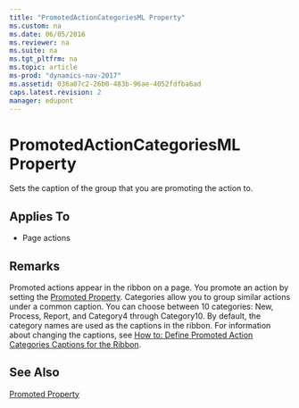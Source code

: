 ```yaml
---
title: "PromotedActionCategoriesML Property"
ms.custom: na
ms.date: 06/05/2016
ms.reviewer: na
ms.suite: na
ms.tgt_pltfrm: na
ms.topic: article
ms-prod: "dynamics-nav-2017"
ms.assetid: 036a07c2-26b0-483b-96ae-4052fdfba6ad
caps.latest.revision: 2
manager: edupont
---
```

# PromotedActionCategoriesML Property
Sets the caption of the group that you are promoting the action to.  
  
## Applies To  
  
-   Page actions  
  
## Remarks  
 Promoted actions appear in the ribbon on a page. You promote an action by setting the [Promoted Property](Promoted-Property.md). Categories allow you to group similar actions under a common caption. You can choose between 10 categories: New, Process, Report, and Category4 through Category10. By default, the category names are used as the captions in the ribbon. For information about changing the captions, see [How to: Define Promoted Action Categories Captions for the Ribbon](How-to--Define%20Promoted%20Action%20Categories%20Captions%20for%20the%20Ribbon.md).  
  
## See Also  
 [Promoted Property](Promoted-Property.md)